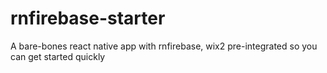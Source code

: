 # rnfirebase-starter
A bare-bones react native app with rnfirebase, wix2 pre-integrated so you can get started quickly
